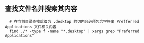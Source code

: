 ## 查找文件名并搜索其内容

```shell
  # 在当前目录查找后缀为 .desktop 的切内容必须包含字符串 Prefferred Applications 文件相关内容
  find ./* -type f -name "*.desktop" | xargs grep "Preferred Applications"
```
